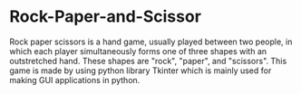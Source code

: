 # Rock-Paper-and-Scissor
Rock paper scissors is a hand game, usually played between two people, in which each player simultaneously forms one of three shapes with an outstretched hand. These shapes are "rock", "paper", and "scissors". This game is made by using python library Tkinter which is mainly used for making GUI applications in python.
